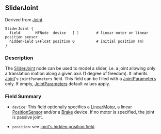 ## SliderJoint

Derived from [Joint](joint.md).

```
SliderJoint {
  field       MFNode  device   [ ]        # linear motor or linear position sensor
  hiddenField SFFloat position 0          # initial position (m)
}
```

### Description

The [SliderJoint](#sliderjoint) node can be used to model a slider, i.e. a joint
allowing only a translation motion along a given axis (1 degree of freedom). It
inherits [Joint](joint.md)'s `jointParameters` field. This field can be filled
with a [JointParameters](jointparameters.md) only. If empty,
[JointParameters](jointparameters.md) default values apply.

### Field Summary

- `device`: This field optionally specifies a [LinearMotor](linearmotor.md), a
linear [PositionSensor](positionsensor.md) and/or a [Brake](brake.md) device. If
no motor is specified, the joint is passive joint.

- `position`: see [joint's hidden position
field](joint.md#joint-s-hidden-position-fields).
